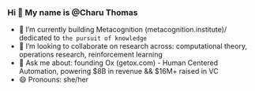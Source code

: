 ### Hi 👋 My name is @Charu Thomas

- 🔭 I’m currently building Metacognition (metacognition.institute)/ dedicated to `the pursuit of knowledge`
- 👯 I’m looking to collaborate on research across: computational theory, operations research, reinforcement learning
- 💬 Ask me about: founding Ox (getox.com) - Human Centered Automation, powering $8B in revenue && $16M+ raised in VC
- 😄 Pronouns: she/her


<!--
**cyborgcharu/cyborgcharu** is a ✨ _special_ ✨ repository because its `README.md` (this file) appears on your GitHub profile.

Here are some ideas to get you started:

- 🔭 I’m currently working on ...
- 🌱 I’m currently learning ...
- 👯 I’m looking to collaborate on ...
- 🤔 I’m looking for help with ...
- 💬 Ask me about ...
- 📫 How to reach me: ...
- 😄 Pronouns: ...
- ⚡ Fun fact: ...
-->
